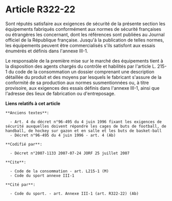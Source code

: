 # Article R322-22

Sont réputés satisfaire aux exigences de sécurité de la présente section les équipements fabriqués conformément aux normes de
sécurité françaises ou étrangères les concernant, dont les références sont publiées au Journal officiel de la République
française. Jusqu'à la publication de telles normes, les équipements peuvent être commercialisés s'ils satisfont aux essais
énumérés et définis dans l'annexe III-1.

Le responsable de la première mise sur le marché des équipements tient à la disposition des agents chargés du contrôle et
habilités par l'article L. 215-1 du code de la consommation un dossier comprenant une description détaillée du produit et des
moyens par lesquels le fabricant s'assure de la conformité de sa production aux normes susmentionnées ou, à titre provisoire,
aux exigences des essais définis dans l'annexe III-1, ainsi que l'adresse des lieux de fabrication ou d'entreposage.

**Liens relatifs à cet article**

	**Anciens textes**:

	  - Art. 4 du décret n°96-495 du 4 juin 1996 fixant les exigences de sécurité auxquelles doivent répondre les cages de buts de football, de handball, de hockey sur gazon et en salle et les buts de basket-ball
	  - Décret n°96-495 du 4 juin 1996 - art. 4 (Ab)

	**Codifié par**:

	  - Décret n°2007-1133 2007-07-24 JORF 25 juillet 2007

	**Cite**:

	  - Code de la consommation - art. L215-1 (M)
	  - Code du sport annexe III-1

	**Cité par**:

	  - Code du sport. - art. Annexe III-1 (art. R322-22) (Ab)
